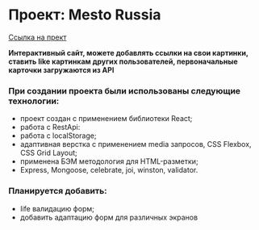 # Прoeкт: Mesto Russia

[Ссылка на прект](https://artmesto.students.nomoredomains.monster)

**Интерактивный сайт, можете добавлять ссылки на свои картинки, ставить like картинкам других пользователей, первоначальные карточки загружаются из API**

###  При создании проекта были использованы следующие технологии:
* проект создан с применением библиотеки React;
* работа с RestApi:
* работа с localStorage;
* адаптивная верстка с применением media запросов, CSS Flexbox, CSS Grid Layout;
* применена БЭМ методология для HTML-разметки;
* Express, Mongoose, celebrate, joi, winston, validator.

###  Планируется добавить:
* life валидацию форм;
* добавить адаптацию форм для различных экранов
